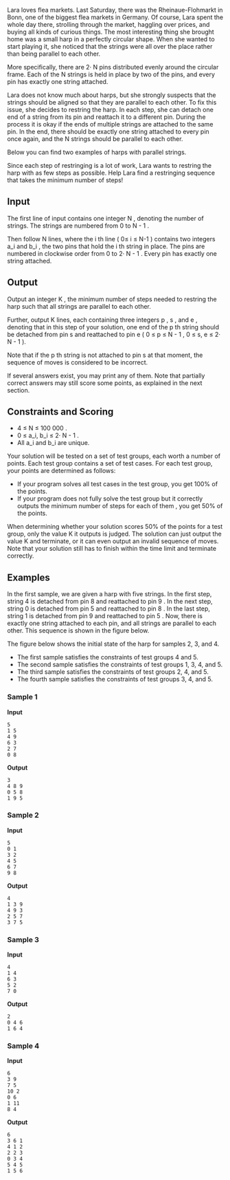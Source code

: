 Lara loves flea markets. Last Saturday, there was the
Rheinaue-Flohmarkt in Bonn, one of the biggest flea markets in
Germany. Of course, Lara spent the whole day there, strolling
through the market, haggling over prices, and buying all kinds
of curious things. The most interesting thing she brought home
was a small harp in a perfectly circular shape. When she wanted
to start playing it, she noticed that the strings were all over
the place rather than being parallel to each other.

More specifically, there are 2· N pins distributed evenly
around the circular frame. Each of the N strings is held in place by two of
the pins, and every pin has exactly one string attached.

Lara does not know much about harps, but she strongly
suspects that the strings should be aligned so that they are
parallel to each other. To fix this issue, she decides to
restring the harp. In each step, she can detach one end of a
string from its pin and reattach it to a different pin. During
the process it is okay if the ends of multiple strings are
attached to the same pin. In the end, there should be exactly
one string attached to every pin once again, and the N strings should be
parallel to each other.

Below you can find two examples of harps with parallel
strings.

Since each step of restringing is a lot of work, Lara wants
to restring the harp with as few steps as possible. Help Lara
find a restringing sequence that takes the minimum number of
steps!

## Input
The first line of input contains one integer N , denoting the number of strings.
The strings are numbered from 0 to N - 1 .

Then follow N lines,
where the i th line
( 0≤ i ≤ N-1 )
contains two integers a_i and b_i , the two pins that hold the i th string in place. The
pins are numbered in clockwise order from 0 to 2· N - 1 . Every pin has exactly
one string attached.

## Output
Output an integer K ,
the minimum number of steps needed to restring the harp such
that all strings are parallel to each other.

Further, output K lines, each containing three integers p , s , and e , denoting that in this step of
your solution, one end of the p th string should be detached from
pin s and reattached to
pin e ( 0 ≤ p ≤ N - 1 , 0 ≤ s, e ≤ 2· N - 1 ).

Note that if the p th
string is not attached to pin s at that moment, the sequence of
moves is considered to be incorrect.

If several answers exist, you may print any of them. Note
that partially correct answers may still score some points, as
explained in the next section.

## Constraints and Scoring
- 4 ≤ N ≤ 100 
000 .
- 0 ≤ a_i, b_i ≤
2· N - 1 .
- All a_i and b_i are unique.

Your solution will be tested on a set of test groups, each
worth a number of points. Each test group contains a set of
test cases. For each test group, your points are determined as
follows:

- If your program solves all test cases in the test group,
you get 100\% of
the points.
- If your program does not fully solve the test group but it correctly outputs the minimum number
of steps for each of them , you get 50\% of the points.

When determining whether your solution scores 50\% of the points for a test
group, only the value K it outputs is judged. The solution can just output the value K and terminate, or it
can even output an invalid sequence of moves. Note that your
solution still has to finish within the time limit and
terminate correctly.

## Examples
In the first sample, we are given a harp with five strings.
In the first step, string 4 is detached from pin 8 and reattached to pin 9 . In the next step, string 0 is detached from pin 5 and reattached to pin 8 . In the last step,
string 1 is detached
from pin 9 and
reattached to pin 5 .
Now, there is exactly one string attached to each pin, and all
strings are parallel to each other. This sequence is shown in
the figure below.

The figure below shows the initial state of the harp for
samples 2, 3, and 4.

- The first sample satisfies the constraints of test
groups 4 and 5.
- The second sample satisfies the constraints of test
groups 1, 3, 4, and 5.
- The third sample satisfies the constraints of test
groups 2, 4, and 5.
- The fourth sample satisfies the constraints of test
groups 3, 4, and 5.

### Sample 1
**Input**
```text
5
1 5
4 9
6 3
2 7
0 8
```
**Output**
```text
3
4 8 9
0 5 8
1 9 5
```

### Sample 2
**Input**
```text
5
0 1
3 2
4 5
6 7
9 8
```
**Output**
```text
4
1 3 9
4 9 3
2 5 7
3 7 5
```

### Sample 3
**Input**
```text
4
1 4
6 3
5 2
7 0
```
**Output**
```text
2
0 4 6
1 6 4
```

### Sample 4
**Input**
```text
6
3 9
7 5
10 2
0 6
1 11
8 4
```
**Output**
```text
6
3 6 1
4 1 2
2 2 3
0 3 4
5 4 5
1 5 6
```
